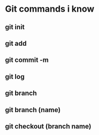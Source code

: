 # Git commands i know

## git init

## git add

## git commit -m

## git log

## git branch 

## git branch (name)

## git checkout (branch name)